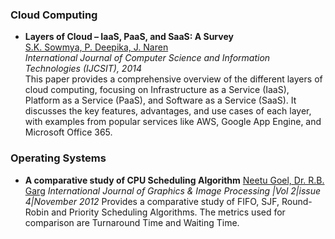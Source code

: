 ### Cloud Computing

- **Layers of Cloud – IaaS, PaaS, and SaaS: A Survey**  
  [S.K. Sowmya, P. Deepika, J. Naren](https://citeseerx.ist.psu.edu/document?repid=rep1&type=pdf&doi=a3d1441672b82509ddd795656b79b5656b55084e)  
  *International Journal of Computer Science and Information Technologies (IJCSIT), 2014*  
  This paper provides a comprehensive overview of the different layers of cloud computing, focusing on Infrastructure as a Service (IaaS), Platform as a Service (PaaS), and Software as a Service (SaaS). It discusses the key features, advantages, and use cases of each layer, with examples from popular services like AWS, Google App Engine, and Microsoft Office 365.

### Operating Systems

- **A comparative study of CPU Scheduling Algorithm**
  [Neetu Goel, Dr. R.B. Garg](https://arxiv.org/pdf/1307.4165)
  *International Journal of Graphics & Image Processing |Vol 2|issue 4|November 2012*
  Provides a comparative study of FIFO, SJF, Round-Robin and Priority Scheduling Algorithms. The metrics used for comparison are Turnaround Time and Waiting Time.

